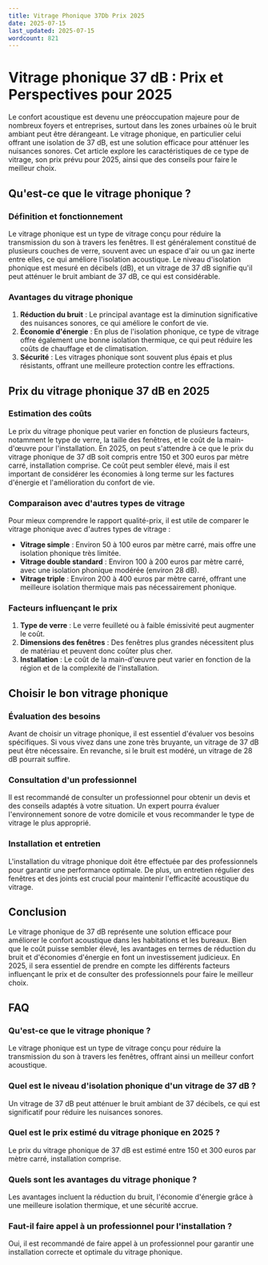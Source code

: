 ```yaml
---
title: Vitrage Phonique 37Db Prix 2025
date: 2025-07-15
last_updated: 2025-07-15
wordcount: 821
---
```


# Vitrage phonique 37 dB : Prix et Perspectives pour 2025

Le confort acoustique est devenu une préoccupation majeure pour de nombreux foyers et entreprises, surtout dans les zones urbaines où le bruit ambiant peut être dérangeant. Le vitrage phonique, en particulier celui offrant une isolation de 37 dB, est une solution efficace pour atténuer les nuisances sonores. Cet article explore les caractéristiques de ce type de vitrage, son prix prévu pour 2025, ainsi que des conseils pour faire le meilleur choix.

## Qu'est-ce que le vitrage phonique ?

### Définition et fonctionnement

Le vitrage phonique est un type de vitrage conçu pour réduire la transmission du son à travers les fenêtres. Il est généralement constitué de plusieurs couches de verre, souvent avec un espace d'air ou un gaz inerte entre elles, ce qui améliore l'isolation acoustique. Le niveau d'isolation phonique est mesuré en décibels (dB), et un vitrage de 37 dB signifie qu'il peut atténuer le bruit ambiant de 37 dB, ce qui est considérable.

### Avantages du vitrage phonique

1. **Réduction du bruit** : Le principal avantage est la diminution significative des nuisances sonores, ce qui améliore le confort de vie.
2. **Économie d'énergie** : En plus de l'isolation phonique, ce type de vitrage offre également une bonne isolation thermique, ce qui peut réduire les coûts de chauffage et de climatisation.
3. **Sécurité** : Les vitrages phonique sont souvent plus épais et plus résistants, offrant une meilleure protection contre les effractions.

## Prix du vitrage phonique 37 dB en 2025

### Estimation des coûts

Le prix du vitrage phonique peut varier en fonction de plusieurs facteurs, notamment le type de verre, la taille des fenêtres, et le coût de la main-d'œuvre pour l'installation. En 2025, on peut s'attendre à ce que le prix du vitrage phonique de 37 dB soit compris entre 150 et 300 euros par mètre carré, installation comprise. Ce coût peut sembler élevé, mais il est important de considérer les économies à long terme sur les factures d'énergie et l'amélioration du confort de vie.

### Comparaison avec d'autres types de vitrage

Pour mieux comprendre le rapport qualité-prix, il est utile de comparer le vitrage phonique avec d'autres types de vitrage :

- **Vitrage simple** : Environ 50 à 100 euros par mètre carré, mais offre une isolation phonique très limitée.
- **Vitrage double standard** : Environ 100 à 200 euros par mètre carré, avec une isolation phonique modérée (environ 28 dB).
- **Vitrage triple** : Environ 200 à 400 euros par mètre carré, offrant une meilleure isolation thermique mais pas nécessairement phonique.

### Facteurs influençant le prix

1. **Type de verre** : Le verre feuilleté ou à faible émissivité peut augmenter le coût.
2. **Dimensions des fenêtres** : Des fenêtres plus grandes nécessitent plus de matériau et peuvent donc coûter plus cher.
3. **Installation** : Le coût de la main-d'œuvre peut varier en fonction de la région et de la complexité de l'installation.

## Choisir le bon vitrage phonique

### Évaluation des besoins

Avant de choisir un vitrage phonique, il est essentiel d'évaluer vos besoins spécifiques. Si vous vivez dans une zone très bruyante, un vitrage de 37 dB peut être nécessaire. En revanche, si le bruit est modéré, un vitrage de 28 dB pourrait suffire.

### Consultation d'un professionnel

Il est recommandé de consulter un professionnel pour obtenir un devis et des conseils adaptés à votre situation. Un expert pourra évaluer l'environnement sonore de votre domicile et vous recommander le type de vitrage le plus approprié.

### Installation et entretien

L'installation du vitrage phonique doit être effectuée par des professionnels pour garantir une performance optimale. De plus, un entretien régulier des fenêtres et des joints est crucial pour maintenir l'efficacité acoustique du vitrage.

## Conclusion

Le vitrage phonique de 37 dB représente une solution efficace pour améliorer le confort acoustique dans les habitations et les bureaux. Bien que le coût puisse sembler élevé, les avantages en termes de réduction du bruit et d'économies d'énergie en font un investissement judicieux. En 2025, il sera essentiel de prendre en compte les différents facteurs influençant le prix et de consulter des professionnels pour faire le meilleur choix.

## FAQ

### Qu'est-ce que le vitrage phonique ?

Le vitrage phonique est un type de vitrage conçu pour réduire la transmission du son à travers les fenêtres, offrant ainsi un meilleur confort acoustique.

### Quel est le niveau d'isolation phonique d'un vitrage de 37 dB ?

Un vitrage de 37 dB peut atténuer le bruit ambiant de 37 décibels, ce qui est significatif pour réduire les nuisances sonores.

### Quel est le prix estimé du vitrage phonique en 2025 ?

Le prix du vitrage phonique de 37 dB est estimé entre 150 et 300 euros par mètre carré, installation comprise.

### Quels sont les avantages du vitrage phonique ?

Les avantages incluent la réduction du bruit, l'économie d'énergie grâce à une meilleure isolation thermique, et une sécurité accrue.

### Faut-il faire appel à un professionnel pour l'installation ?

Oui, il est recommandé de faire appel à un professionnel pour garantir une installation correcte et optimale du vitrage phonique.